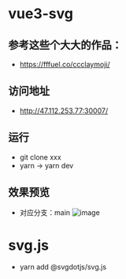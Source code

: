 # vue3-svg

## 参考这些个大大的作品：

- https://fffuel.co/ccclaymoji/

## 访问地址
- http://47.112.253.77:30007/

## 运行

- git clone xxx
- yarn -> yarn dev

## 效果预览

- 对应分支：main
![image](https://github.com/huiBuiling/vue3-temple/blob/main/preview.png)

# svg.js

- yarn add @svgdotjs/svg.js
